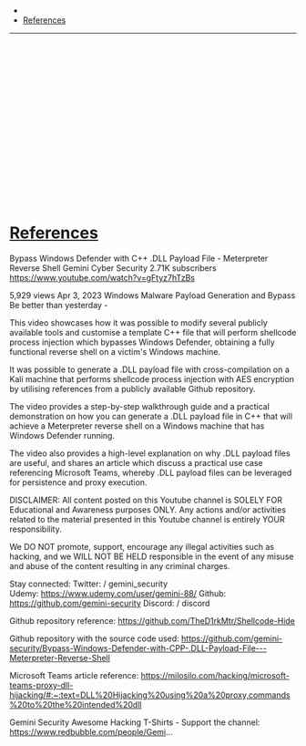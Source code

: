 - 
- [References](#references)

-------------------------------------------

## 
```sh

```

## 
```sh

```

## 
```sh

```

## 
```sh

```

## 
```sh

```

## 
```sh

```

## 
```sh

```

## 
```sh

```

## 
```sh

```

## 
```sh

```

# [References](#references-1)

Bypass Windows Defender with C++ .DLL Payload File - Meterpreter Reverse Shell
Gemini Cyber Security
2.71K subscribers
https://www.youtube.com/watch?v=gFtyz7hTzBs


    
  

    
    

    
  
5,929 views  Apr 3, 2023  Windows Malware Payload Generation and Bypass
Be better than yesterday - 

This video showcases how it was possible to modify several publicly available tools and customise a template C++ file that will perform shellcode process injection which bypasses Windows Defender, obtaining a fully functional reverse shell on a victim's Windows machine.

It was possible to generate a .DLL payload file with cross-compilation on a Kali machine that performs shellcode process injection with AES encryption by utilising references from a publicly available Github repository.

The video provides a step-by-step walkthrough guide and a practical demonstration on how you can generate a .DLL payload file in C++ that will achieve a Meterpreter reverse shell on a Windows machine that has Windows Defender running.

The video also provides a high-level explanation on why .DLL payload files are useful, and shares an article which discuss a practical use case referencing Microsoft Teams, whereby .DLL payload files can be leveraged for persistence and proxy execution.

DISCLAIMER:
All content posted on this Youtube channel is SOLELY FOR Educational and Awareness purposes ONLY. Any actions and/or activities related to the material presented in this Youtube channel is entirely YOUR responsibility. 

We DO NOT promote, support, encourage any illegal activities such as hacking, and we WILL NOT BE HELD responsible in the event of any misuse and abuse of the content resulting in any criminal charges. 

Stay connected:
Twitter:   / gemini_security  
Udemy: https://www.udemy.com/user/gemini-88/
Github: https://github.com/gemini-security
Discord:   / discord  

Github repository reference:
https://github.com/TheD1rkMtr/Shellcode-Hide

Github repository with the source code used:
https://github.com/gemini-security/Bypass-Windows-Defender-with-CPP-.DLL-Payload-File---Meterpreter-Reverse-Shell

Microsoft Teams article reference:
https://milosilo.com/hacking/microsoft-teams-proxy-dll-hijacking/#:~:text=DLL%20Hijacking%20using%20a%20proxy,commands%20to%20the%20intended%20dll

Gemini Security Awesome Hacking T-Shirts - Support the channel:
https://www.redbubble.com/people/Gemi...